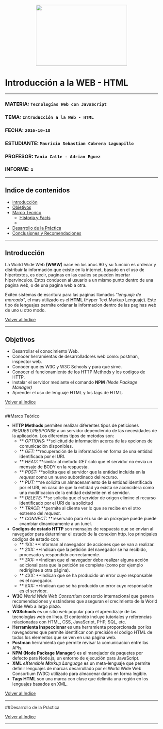 <p align="center">
<img src="http://www.epn.edu.ec/gui/header/logo.svg" width="300" height="200">
</p>

# Introducción a la WEB - HTML
---
### MATERIA:        `Tecnologías Web con JavaScript`
### TEMA:           `Introducción a la Web - HTML`
### FECHA:          `2016-10-18`
### ESTUDIANTE:     `Mauricio Sebastian Cabrera Laguapillo`
### PROFESOR:       `Tania Calle - Adrian Eguez`
### INFORME:        `1`
***


## <a name="indice"></a> Indice de contenidos

- <a href="#intro">Introducción</a>
- <a href="#objetivos">Objetivos</a>
- <a href="#marco">Marco Teorico</a>
  * <a href="#hist">Historia y Facts</a>
  * 
- <a href="#desarrollo">Desarrollo de la Práctica</a>
- <a href="#conrec">Conclusiones y Recomendaciones</a> 
***
<a name="intro"></a>
## Introducción
La World Wide Web **(WWW)** nace en los años 90 y su función es ordenar y distribuir la información que existe en la internet, basado en el uso de hipertextos, es decir, paginas en las cuales se pueden insertar hipervinculos. Estos conducen al usuario a un mismo punto dentro de una pagina web, o de una pagina web a otra. 

Exiten sistemas de escritura para las paginas llamados *"lenguaje de marcado"*, el mas utilizado es el **HTML** (Hyper Text Markup Lenguaje). Este tipo de lenguajes permite ordenar la informacion dentro de las paginas web de uno u otro modo.

<a href="#indice">Volver al Indice</a>
***
<a name="objetivos"></a>
## Objetivos

- Desarrollar el conocimiento Web.
- Conocer herramientas de desarrolladores web como: postman, inspector web.
- Conocer que es W3C y W3C Schools y para que sirve.
- Conocer el funcionamiento de los HTTP Methods y los codigos de HTTP.
- Instalar el servidor mediante el comando **NPM** *(Node Package Manager)* 
- Aprender el uso de lenguaje HTML y los tags de HTML.

<a href="#indice">Volver al Indice</a>
***
<a name="marco"></a>
##Marco Teórico
- **HTTP Methods** permiten realizar diferentes tipos de peticiones *REQUEST/RESPONSE* a un servidor dependiendo de las necesidades de la aplicación. Los diferentes tipos de metodos son: 
    * ** *OPTIONS:* **solicitud de información acerca de las opciones de comunicación disponibles.
    * ** *GET:* **recuperación de la información en forma de una entidad identificada por el URI.
    * ** *HEAD:* **similar al metodo *GET* solo que el servidor no envia un mensaje de BODY en la respuesta.
    * ** *POST:* **solicita que el servidor que la entidad incluida en la *request* como un nuevo subordinado del recurso.
    * ** *PUT:* **se solicita un almacenamiento de la entidad identificada por el URI, en caso de que la entidad ya exista se aconcidera como una modificacion de la entidad existente en el servidor.
    * ** *DELETE:* **se solicita que el servidor de origen elimine el recurso identificado por el URI de la solicitud
    * ** *TRACE:* **permite al cliente ver lo que se recibe en el otro extremo del *request*.
    * ** *CONNECT:* **reservado para el uso de un proxyque puede puede cvambiar dinamicamente a un tunel.
- **Codigos de estado HTTP** son mensajes de respuesta que se envian al navegador para determinar el estado de la conexion http. los principales codigos de estado con:
    * ** *1XX:* **Informan al navegador de acciones que se van a realizar.
    * ** *2XX:* **Indican que la petición del navegador se ha recibido, procesado y respondido correctamente.
    * ** *3XX:* **Indican que el navegador debe realizar alguna acción adicional para que la petición se complete (como por ejemplo redirigirse a otra página).
    * ** *4XX:* **Indican que se ha producido un error cuyo responsable es el navegador.
    * ** *5XX:* **Indican que se ha producido un error cuyo responsable es el servidor.
- **W3C** *World Wide Web Consortium* consorcio internacional que genera recomendaciones y estándares que aseguran el crecimiento de la World Wide Web a largo plazo.
- **W3Schools** es un sitio web popular para el aprendizaje de las tecnologías web en línea. El contenido incluye tutoriales y referencias relacionadas con HTML, CSS, JavaScript, PHP, SQL, etc.
- **Herramienta Inspeccionar** es una herramienta proporcionada por los navegadores que permite identificar con precisión el código HTML de todos los elementos que se ven en una página web.
- **Postman** herramienta que permite revisar la comunicacion entre las APIs.
- **NPM (Node Package Manager)** es el manejador de paquetes por defecto para Node.js, un entorno de ejecución para JavaScript.
- **XML** *e**X**tensible **M**arkup **L**anguage* es un meta-lenguaje que permite definir lenguajes de marcas desarrollado por el World Wide Web Consortium (W3C) utilizado para almacenar datos en forma legible.
- **Tags HTML** son una marca con clase que delimita una región en los lenguajes basados en XML.


<a href="#indice">Volver al Indice</a>
***
<a name="desarrollo"></a>
##Desarrollo de la Práctica


<a href="#indice">Volver al Indice</a>
***